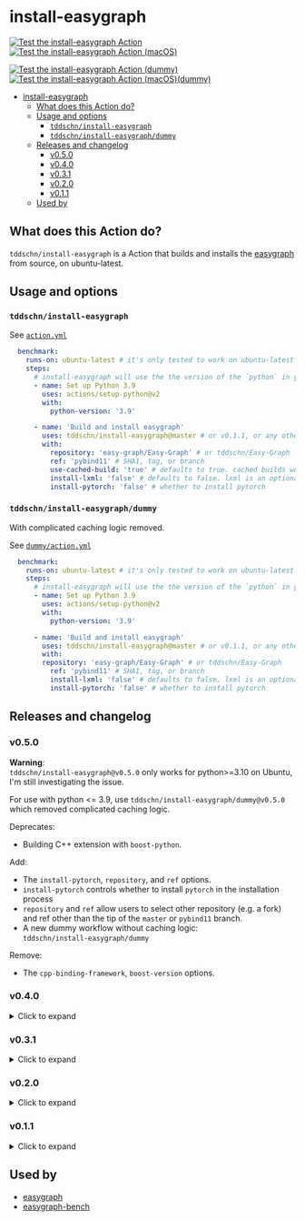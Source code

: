 # install-easygraph


[![Test the install-easygraph Action](https://github.com/tddschn/install-easygraph/actions/workflows/test.yaml/badge.svg)](https://github.com/tddschn/install-easygraph/actions/workflows/test.yaml)
[![Test the install-easygraph Action (macOS)](https://github.com/tddschn/install-easygraph/actions/workflows/test-macos.yaml/badge.svg)](https://github.com/tddschn/install-easygraph/actions/workflows/test-macos.yaml)

[![Test the install-easygraph Action (dummy)](https://github.com/tddschn/install-easygraph/actions/workflows/test-dummy.yaml/badge.svg)](https://github.com/tddschn/install-easygraph/actions/workflows/test-dummy.yaml)
[![Test the install-easygraph Action (macOS)(dummy)](https://github.com/tddschn/install-easygraph/actions/workflows/test-macos-dummy.yaml/badge.svg)](https://github.com/tddschn/install-easygraph/actions/workflows/test-macos-dummy.yaml)


- [install-easygraph](#install-easygraph)
  - [What does this Action do?](#what-does-this-action-do)
  - [Usage and options](#usage-and-options)
    - [`tddschn/install-easygraph`](#tddschninstall-easygraph)
    - [`tddschn/install-easygraph/dummy`](#tddschninstall-easygraphdummy)
  - [Releases and changelog](#releases-and-changelog)
    - [v0.5.0](#v050)
    - [v0.4.0](#v040)
    - [v0.3.1](#v031)
    - [v0.2.0](#v020)
    - [v0.1.1](#v011)
  - [Used by](#used-by)

## What does this Action do?

`tddschn/install-easygraph` is a Action that builds and installs the [easygraph](https://github.com/easy-graph/Easy-Graph) from source, on ubuntu-latest.

## Usage and options

### `tddschn/install-easygraph`

See [`action.yml`](./action.yml)

```yaml
  benchmark:
    runs-on: ubuntu-latest # it's only tested to work on ubuntu-latest
    steps:
      # install-easygraph will use the the version of the `python` in your path
      - name: Set up Python 3.9
        uses: actions/setup-python@v2
        with:
          python-version: '3.9'

      - name: 'Build and install easygraph'
        uses: tddschn/install-easygraph@master # or v0.1.1, or any other ref
        with:
          repository: 'easy-graph/Easy-Graph' # or tddschn/Easy-Graph
          ref: 'pybind11' # SHA1, tag, or branch
          use-cached-build: 'true' # defaults to true. cached builds won't be used for anything other than 'true'.
          install-lxml: 'false' # defaults to false. lxml is an optional dependency that doesn't provide wheel for macOS, installing it on macOS takes several minutes.
          install-pytorch: 'false' # whether to install pytorch
```

### `tddschn/install-easygraph/dummy`

With complicated caching logic removed.

See [`dummy/action.yml`](./dummy/action.yml)

```yaml
  benchmark:
    runs-on: ubuntu-latest # it's only tested to work on ubuntu-latest
    steps:
      # install-easygraph will use the the version of the `python` in your path
      - name: Set up Python 3.9
        uses: actions/setup-python@v2
        with:
          python-version: '3.9'

      - name: 'Build and install easygraph'
        uses: tddschn/install-easygraph@master # or v0.1.1, or any other ref
        with:
        repository: 'easy-graph/Easy-Graph' # or tddschn/Easy-Graph
          ref: 'pybind11' # SHA1, tag, or branch
          install-lxml: 'false' # defaults to false. lxml is an optional dependency that doesn't provide wheel for macOS, installing it on macOS takes several minutes.
          install-pytorch: 'false' # whether to install pytorch
```

## Releases and changelog

### v0.5.0

**Warning**:  
`tddschn/install-easygraph@v0.5.0` only works for python>=3.10 on Ubuntu, I'm still investigating the issue.

For use with python <= 3.9, use `tddschn/install-easygraph/dummy@v0.5.0`  
which removed complicated caching logic.

Deprecates:
- Building C++ extension with `boost-python`.

Add:
- The `install-pytorch`, `repository`, and `ref` options.
- `install-pytorch` controls whether to install `pytorch` in the installation process
- `repository` and `ref` allow users to select other repository (e.g. a fork) and ref other than the tip of the `master` or `pybind11` branch.
- A new dummy workflow without caching logic:  
  `tddschn/install-easygraph/dummy`
  
Remove:
- The `cpp-binding-framework`, `boost-version` options.

### v0.4.0

<details>
  <summary>Click to expand</summary>

  Add:
  - macOS support when using `pybind11` as `cpp-binding-framework`.
  - The `install-lxml` option.
  
  
  
  Tested on ubuntu-latest with the following combination of options (note that `python-version` is not an option of this action):
  
  ```yaml
      matrix:
      python-version: ["3.6", "3.7", "3.8", "3.9", "3.10"]
      cpp-binding-framework: ["pybind11"]
      include:
        - use-cached-build: 'true'
  ```
  
  
  Tested on ubuntu-latest with the following combination of options (note that `python-version` is not an option of this action):
  
  ```yaml
      matrix:
          python-version: ["3.6", "3.7", "3.8", "3.9", "3.10"]
          cpp-binding-framework: ["pybind11", "boost-python"]
          use-cached-build: ["true", "false"]
  ```
<!-- Two important rules:
Make sure you have an empty line after the closing </summary> tag, otherwise the markdown/code blocks won't show correctly.
Make sure you have an empty line after the closing </details> tag if you have multiple collapsible sections. -->
</details>


### v0.3.1

<details>
  <summary>Click to expand</summary>

  Fix:
  - The checking out this action repository step in v0.3.0
  
  Add:
  - Caches built egg directory and dependencies under `site-packages`,  
    greatly speed up the action to ~23 seconds.  
    Without caching,  
    building with `pybind11` takes ~90 s, and building with `boost-python` takes over 3 minutes.
  - The `use-cached-build` option to control whether to use the cache.
  
  The caches are identified with the combination of:  
  - the easygraph commit SHA1 they were built against
  - the python version (`sys.version`)
  
  The release was designed to work with [easygraph](https://github.com/easy-graph/Easy-Graph) before the `pybind11` branch is merged into master (which hasn't happened when this release was created).
  
  Tested on ubuntu-latest with the following combination of options (note that `python-version` is not an option of this action):
  
  ```yaml
        matrix:
          python-version: ["3.6", "3.7", "3.8", "3.9"]
          cpp-binding-framework: ["pybind11", "boost-python"]
          use-cached-build: ["true", "false"]
  ```
<!-- Two important rules:
Make sure you have an empty line after the closing </summary> tag, otherwise the markdown/code blocks won't show correctly.
Make sure you have an empty line after the closing </details> tag if you have multiple collapsible sections. -->
</details>


### v0.2.0

<details>
  <summary>Click to expand</summary>

  Changes from v0.1.1:
  - Remove `easygraph-checkout-path` option  
    The action will delete the checked out easygraph source code after building and installing.
  - Add Action branding
  
  The release was designed to work with [easygraph](https://github.com/easy-graph/Easy-Graph) before the `pybind11` branch is merged into master (which hasn't happened when this release was created).
<!-- Two important rules:
Make sure you have an empty line after the closing </summary> tag, otherwise the markdown/code blocks won't show correctly.
Make sure you have an empty line after the closing </details> tag if you have multiple collapsible sections. -->
</details>


### v0.1.1

<details>
  <summary>Click to expand</summary>

  The v0.1.1 release has been tested and proved to work on these configurations on ubuntu-latest:
  ```
          python-version: ["3.6", "3.7", "3.8", "3.9"]
          cpp-binding-framework: ["pybind11", "boost-python"]
  ```
  The release was designed to work with [easygraph](https://github.com/easy-graph/Easy-Graph) before the `pybind11` branch is merged into master (which hasn't happened when this release was created).
<!-- Two important rules:
Make sure you have an empty line after the closing </summary> tag, otherwise the markdown/code blocks won't show correctly.
Make sure you have an empty line after the closing </details> tag if you have multiple collapsible sections. -->
</details>


## Used by

- [easygraph](https://github.com/easy-graph/Easy-Graph)
- [easygraph-bench](https://tddschn/easygraph-bench)